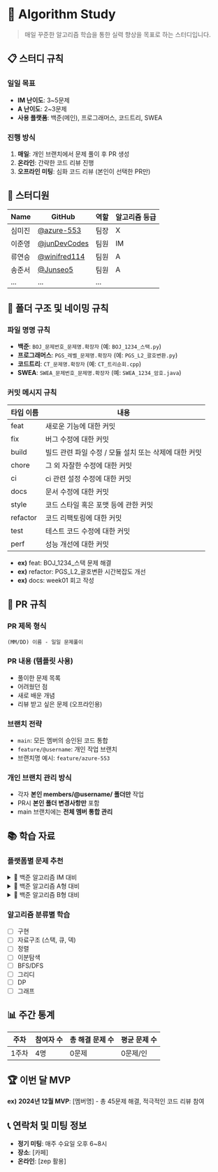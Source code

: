 # 🚀 Algorithm Study

> 매일 꾸준한 알고리즘 학습을 통한 실력 향상을 목표로 하는 스터디입니다.

## 📋 스터디 규칙

### 일일 목표
- **IM 난이도**: 3~5문제
- **A 난이도**: 2~3문제
- **사용 플랫폼**: 백준(메인), 프로그래머스, 코드트리, SWEA

### 진행 방식
1. **매일**: 개인 브랜치에서 문제 풀이 후 PR 생성
2. **온라인**: 간략한 코드 리뷰 진행
3. **오프라인 미팅**: 심화 코드 리뷰 (본인이 선택한 PR만)

## 👥 스터디원

| Name | GitHub | 역할 | 알고리즘 등급 |
|------|--------|-----------|---|
| 심미진 | [@azure-553](https://github.com/azure-553) | 팀장 | X |
| 이준영 | [@junDevCodes](https://github.com/junDevCodes) | 팀원 | IM |
| 류연승 | [@winifred114](https://github.com/winifred114) | 팀원 | A |
| 송준서 | [@Junseo5](https://github.com/Junseo5) | 팀원 | A |
| ... | ... | ... |

## 📁 폴더 구조 및 네이밍 규칙

### 파일 명명 규칙
- **백준**: `BOJ_문제번호_문제명.확장자` (예: `BOJ_1234_스택.py`)
- **프로그래머스**: `PGS_레벨_문제명.확장자` (예: `PGS_L2_괄호변환.py`)
- **코드트리**: `CT_문제명.확장자` (예: `CT_트리순회.cpp`)
- **SWEA**: `SWEA_문제번호_문제명.확장자` (예: `SWEA_1234_암호.java`)

### 커밋 메시지 규칙
|타입 이름|내용|
|---|---|
|feat|	새로운 기능에 대한 커밋|
|fix|	버그 수정에 대한 커밋|
|build|	빌드 관련 파일 수정 / 모듈 설치 또는 삭제에 대한 커밋|
|chore|	그 외 자잘한 수정에 대한 커밋|
|ci|	ci 관련 설정 수정에 대한 커밋|
|docs|	문서 수정에 대한 커밋|
|style|	코드 스타일 혹은 포맷 등에 관한 커밋|
|refactor|	코드 리팩토링에 대한 커밋|
|test|	테스트 코드 수정에 대한 커밋|
|perf|	성능 개선에 대한 커밋|

- **ex)** feat: BOJ_1234_스택 문제 해결
- **ex)** refactor: PGS_L2_괄호변환 시간복잡도 개선
- **ex)** docs: week01 회고 작성

## 🔄 PR 규칙

### PR 제목 형식
`(MM/DD) 이름 - 일일 문제풀이`

### PR 내용 (템플릿 사용)
- 풀이한 문제 목록
- 어려웠던 점
- 새로 배운 개념
- 리뷰 받고 싶은 문제 (오프라인용)

### 브랜치 전략
- `main`: 모든 멤버의 승인된 코드 통합
- `feature/@username`: 개인 작업 브랜치
- 브랜치명 예시: `feature/azure-553`

### 개인 브랜치 관리 방식
- 각자 **본인 members/@username/ 폴더만** 작업
- PR시 **본인 폴더 변경사항만** 포함
- main 브랜치에는 **전체 멤버 통합 관리**

## 📚 학습 자료

### 플랫폼별 문제 추천
<details>
<summary>📘 백준 알고리즘 IM 대비</summary>

- [백준 알고리즘 IM 대비 1](https://www.acmicpc.net/workbook/view/23765)  
- [백준 알고리즘 IM 대비 2](https://www.acmicpc.net/workbook/view/14608)  
- [백준 알고리즘 IM 대비 3](https://www.acmicpc.net/workbook/view/8399)  
- [백준 알고리즘 IM 대비 4](https://www.acmicpc.net/workbook/view/14613)  
- [백준 알고리즘 IM 대비 5](https://www.acmicpc.net/workbook/view/7091)  
- [백준 알고리즘 IM 대비 6](https://www.acmicpc.net/workbook/view/19766)  
- [백준 알고리즘 IM 대비 7](https://www.acmicpc.net/workbook/view/19767)  

</details>

<details>
<summary>📙 백준 알고리즘 A형 대비</summary>

- [백준 알고리즘 A형 대비 1](https://www.acmicpc.net/workbook/view/2771)  
- [백준 알고리즘 A형 대비 2](https://www.acmicpc.net/workbook/view/1152)  
- [백준 알고리즘 A형 대비 3](https://www.acmicpc.net/workbook/view/13158)  
- [백준 알고리즘 A형 대비 4](https://www.acmicpc.net/workbook/view/13978)  
- [백준 알고리즘 A형 대비 5](https://www.acmicpc.net/workbook/view/3176)  
- [백준 알고리즘 A형 대비 6](https://www.acmicpc.net/workbook/view/15150)  

</details>

<details>
<summary>📕 백준 알고리즘 B형 대비</summary>

- [백준 알고리즘 B형 대비 1](https://www.acmicpc.net/workbook/by/ssomeones_coding)  
- [백준 알고리즘 B형 대비 2](https://www.acmicpc.net/workbook/view/2163)  

</details>

### 알고리즘 분류별 학습
- [ ] 구현
- [ ] 자료구조 (스택, 큐, 덱)
- [ ] 정렬
- [ ] 이분탐색
- [ ] BFS/DFS
- [ ] 그리디
- [ ] DP
- [ ] 그래프

## 📊 주간 통계

| 주차 | 참여자 수 | 총 해결 문제 수 | 평균 문제 수 |
|------|-----------|-----------------|--------------|
| 1주차 | 4명 | 0문제 | 0문제/인 |

## 🏆 이번 달 MVP

**ex)** **2024년 12월 MVP**: [멤버명] - 총 45문제 해결, 적극적인 코드 리뷰 참여

## 📞 연락처 및 미팅 정보

- **정기 미팅**: 매주 수요일 오후 6~8시
- **장소**: [카페]
- **온라인**: [zep 활용]
